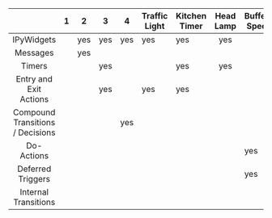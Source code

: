 |                                  | 1 | 2   | 3   | 4   | Traffic Light | Kitchen Timer | Head Lamp | Buffered Speech | Polling |
|:--------------------------------:|---|-----|-----|-----|---------------|---------------|:---------:|-----------------|:-------:|
|            IPyWidgets            |   | yes | yes | yes | yes           | yes           |    yes    |                 |   yes   |
|             Messages             |   | yes |     |     |               |               |           |                 |   yes   |
|              Timers              |   |     | yes |     |               | yes           |    yes    |                 |   yes   |
|      Entry and Exit Actions      |   |     | yes |     | yes           | yes           |           |                 |         |
| Compound Transitions / Decisions |   |     |     | yes |               |               |           |                 |         |
|            Do-Actions            |   |     |     |     |               |               |           | yes             |         |
|         Deferred Triggers        |   |     |     |     |               |               |           | yes             |         |
|       Internal Transitions       |   |     |     |     |               |               |           |                 |         |